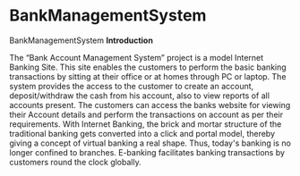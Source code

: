 # BankManagementSystem
BankManagementSystem 
**Introduction**

The “Bank Account Management System” project is a model Internet Banking Site. This site 
enables the customers to perform the basic banking transactions by sitting at their office or at 
homes through PC or laptop. The system provides the access to the customer to create an 
account, deposit/withdraw the cash from his account, also to view reports of all accounts present. 
The customers can access the banks website for viewing their Account details and perform the 
transactions on account as per their requirements. With Internet Banking, the brick and mortar 
structure of the traditional banking gets converted into a click and portal model, thereby giving a 
concept of virtual banking a real shape. Thus, today's banking is no longer confined to branches. 
E-banking facilitates banking transactions by customers round the clock globally.
